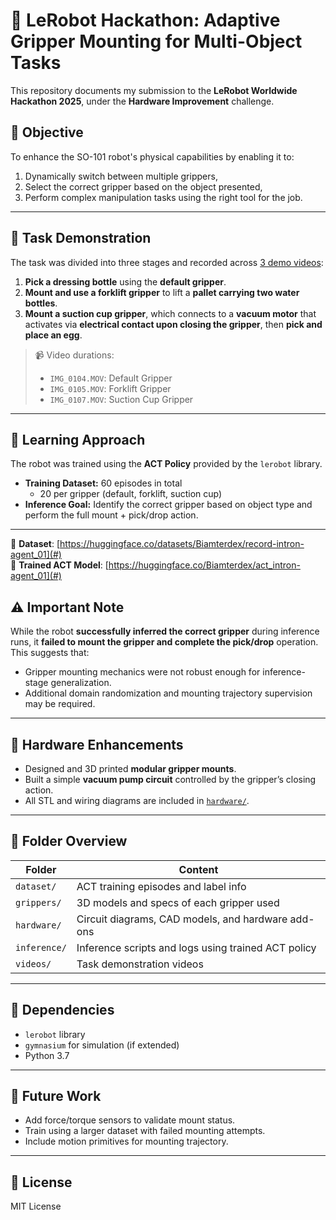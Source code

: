 # 🦾 LeRobot Hackathon: Adaptive Gripper Mounting for Multi-Object Tasks

This repository documents my submission to the **LeRobot Worldwide Hackathon 2025**, under the **Hardware Improvement** challenge.

## 🎯 Objective

To enhance the SO-101 robot's physical capabilities by enabling it to:
1. Dynamically switch between multiple grippers,
2. Select the correct gripper based on the object presented,
3. Perform complex manipulation tasks using the right tool for the job.

---

## 🧪 Task Demonstration

The task was divided into three stages and recorded across [3 demo videos](./videos/):

1. **Pick a dressing bottle** using the **default gripper**.
2. **Mount and use a forklift gripper** to lift a **pallet carrying two water bottles**.
3. **Mount a suction cup gripper**, which connects to a **vacuum motor** that activates via **electrical contact upon closing the gripper**, then **pick and place an egg**.

> 📹 Video durations:
> - `IMG_0104.MOV`: Default Gripper
> - `IMG_0105.MOV`: Forklift Gripper
> - `IMG_0107.MOV`: Suction Cup Gripper

---

## 🧠 Learning Approach

The robot was trained using the **ACT Policy** provided by the `lerobot` library.

- **Training Dataset:** 60 episodes in total
  - 20 per gripper (default, forklift, suction cup)
- **Inference Goal:** Identify the correct gripper based on object type and perform the full mount + pick/drop action.

---

🔗 **Dataset**: [https://huggingface.co/datasets/Biamterdex/record-intron-agent_01](#)  
🔗 **Trained ACT Model**: [https://huggingface.co/Biamterdex/act_intron-agent_01](#)

## ⚠️ Important Note

While the robot **successfully inferred the correct gripper** during inference runs, it **failed to mount the gripper and complete the pick/drop** operation. This suggests that:
- Gripper mounting mechanics were not robust enough for inference-stage generalization.
- Additional domain randomization and mounting trajectory supervision may be required.

---

## 🔩 Hardware Enhancements

- Designed and 3D printed **modular gripper mounts**.
- Built a simple **vacuum pump circuit** controlled by the gripper’s closing action.
- All STL and wiring diagrams are included in [`hardware/`](./hardware).

---

## 📁 Folder Overview

| Folder         | Content                                                 |
|----------------|----------------------------------------------------------|
| `dataset/`     | ACT training episodes and label info                    |
| `grippers/`    | 3D models and specs of each gripper used                |
| `hardware/`    | Circuit diagrams, CAD models, and hardware add-ons      |
| `inference/`   | Inference scripts and logs using trained ACT policy     |
| `videos/`      | Task demonstration videos                               |

---

## 🤖 Dependencies

- `lerobot` library
- `gymnasium` for simulation (if extended)
- Python 3.7

---

## 🔮 Future Work

- Add force/torque sensors to validate mount status.
- Train using a larger dataset with failed mounting attempts.
- Include motion primitives for mounting trajectory.

---

## 📜 License

MIT License
